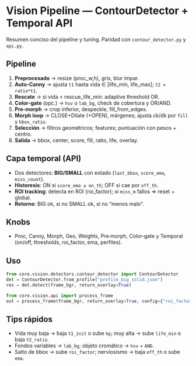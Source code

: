 # Vision Pipeline — ContourDetector + Temporal API

Resumen conciso del pipeline y tuning. Paridad con `contour_detector.py` y `api.py`.

## Pipeline
1) **Preprocesado** → resize (proc_w,h), gris, blur impar.  
2) **Auto‑Canny** → ajusta `t1` hasta vida ∈ [life_min, life_max]; `t2 = ratio*t1`.  
3) **Rescate** → si vida &lt; rescue_life_min: adaptive threshold OR.  
4) **Color‑gate** (opc.) → `hsv` o `lab_bg`, check de cobertura y OR/AND.  
5) **Pre‑morph** → crop inferior, despeckle, fill_from_edges.  
6) **Morph loop** → CLOSE+Dilate (+OPEN), márgenes; ajusta ck/dk por `fill` y `bbox_ratio`.  
7) **Selección** → filtros geométricos; features; puntuación con pesos + centro.  
8) **Salida** → bbox, center, score, fill, ratio, life, overlay.

## Capa temporal (API)
- Dos detectores: **BIG/SMALL** con estado (`last_bbox`, `score_ema`, `miss_count`).  
- **Histeresis**: ON si `score_ema ≥ on_th`; OFF si cae por `off_th`.  
- **ROI tracking**: detecta en ROI (roi_factor); si `miss_m` fallos ⇒ reset + global.  
- **Retorno**: BIG ok, si no SMALL ok, si no “menos malo”.

## Knobs
- Proc, Canny, Morph, Geo, Weights, Pre‑morph, Color‑gate y Temporal (on/off, thresholds, roi_factor, ema, perfiles).

## Uso
```python
from core.vision.detectors.contour_detector import ContourDetector
det = ContourDetector.from_profile("profile_big_solid.json")
res = det.detect(frame_bgr, return_overlay=True)

from core.vision.api import process_frame
out = process_frame(frame_bgr, return_overlay=True, config={"roi_factor":1.8, "ema":0.7})
```

## Tips rápidos
- Vida muy baja → baja `t1_init` o sube `kp`; muy alta → sube `life_min` o baja `t2_ratio`.  
- Fondos variables → `lab_bg`; objeto cromático → `hsv` + `AND`.  
- Salto de bbox → sube `roi_factor`; nerviosismo → baja `off_th` o sube `ema`.  
